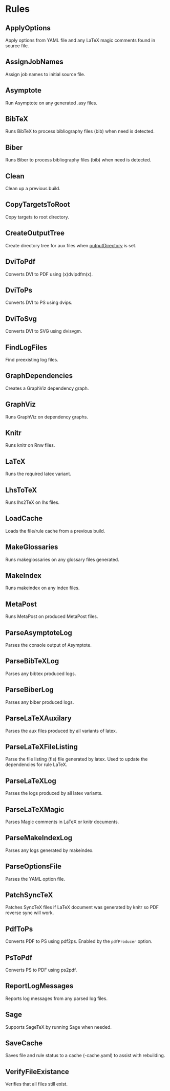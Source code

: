 # Rules

## ApplyOptions

Apply options from YAML file and any LaTeX magic comments found in source file.

## AssignJobNames

Assign job names to initial source file.

## Asymptote

Run Asymptote on any generated .asy files.

## BibTeX

Runs BibTeX to process bibliography files (bib) when need is detected.

## Biber

Runs Biber to process bibliography files (bib) when need is detected.

## Clean

Clean up a previous build.

## CopyTargetsToRoot

Copy targets to root directory.

## CreateOutputTree

Create directory tree for aux files when [outputDirectory][] is set.

## DviToPdf

Converts DVI to PDF using (x)dvipdfm(x).

## DviToPs

Converts DVI to PS using dvips.

## DviToSvg

Converts DVI to SVG using dvisvgm.

## FindLogFiles

Find preexisting log files.

## GraphDependencies

Creates a GraphViz dependency graph.

## GraphViz

Runs GraphViz on dependency graphs.

## Knitr

Runs knitr on Rnw files.

## LaTeX

Runs the required latex variant.

## LhsToTeX

Runs lhs2TeX on lhs files.

## LoadCache

Loads the file/rule cache from a previous build.

## MakeGlossaries

Runs makeglossaries on any glossary files generated.

## MakeIndex

Runs makeindex on any index files.

## MetaPost

Runs MetaPost on produced MetaPost files.

## ParseAsymptoteLog

Parses the console output of Asymptote.

## ParseBibTeXLog

Parses any bibtex produced logs.

## ParseBiberLog

Parses any biber produced logs.

## ParseLaTeXAuxilary

Parses the aux files produced by all variants of latex.

## ParseLaTeXFileListing  

Parse the file listing (fls) file generated by latex. Used to update the
dependencies for rule LaTeX.

## ParseLaTeXLog

Parses the logs produced by all latex variants.

## ParseLaTeXMagic

Parses Magic comments in LaTeX or knitr documents.

## ParseMakeIndexLog

Parses any logs generated by makeindex.

## ParseOptionsFile

Parses the YAML option file.

## PatchSyncTeX

Patches SyncTeX files if LaTeX document was generated by knitr so PDF reverse
sync will work.

## PdfToPs

Converts PDF to PS using pdf2ps. Enabled by the `pdfProducer` option.

## PsToPdf

Converts PS to PDF using ps2pdf.

## ReportLogMessages

Reports log messages from any parsed log files.

## Sage

Supports SageTeX by running Sage when needed.

## SaveCache

Saves file and rule status to a cache (-cache.yaml) to assist with rebuilding.

## VerifyFileExistance

Verifies that all files still exist.

[outputDirectory]: options#outputdirectory
